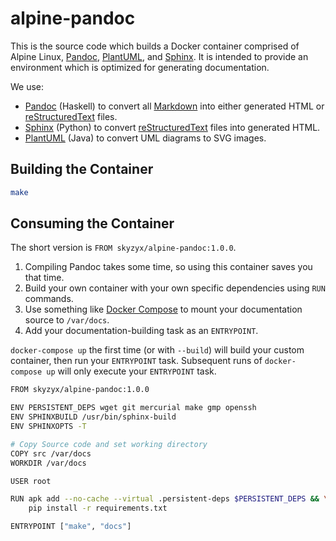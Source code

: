 # alpine-pandoc

This is the source code which builds a Docker container comprised of Alpine Linux, [Pandoc], [PlantUML], and [Sphinx]. It is intended to provide an environment which is optimized for generating documentation.

We use:

* [Pandoc] (Haskell) to convert all [Markdown] into either generated HTML or [reStructuredText] files.
* [Sphinx] (Python) to convert [reStructuredText] files into generated HTML.
* [PlantUML] (Java) to convert UML diagrams to SVG images.

## Building the Container

```bash
make
```

## Consuming the Container

The short version is `FROM skyzyx/alpine-pandoc:1.0.0`.

1. Compiling Pandoc takes some time, so using this container saves you that time.
1. Build your own container with your own specific dependencies using `RUN` commands.
1. Use something like [Docker Compose] to mount your documentation source to `/var/docs`.
1. Add your documentation-building task as an `ENTRYPOINT`.

`docker-compose up` the first time (or with `--build`) will build your custom container, then run your `ENTRYPOINT` task. Subsequent runs of `docker-compose up` will only execute your `ENTRYPOINT` task.

```bash
FROM skyzyx/alpine-pandoc:1.0.0

ENV PERSISTENT_DEPS wget git mercurial make gmp openssh
ENV SPHINXBUILD /usr/bin/sphinx-build
ENV SPHINXOPTS -T

# Copy Source code and set working directory
COPY src /var/docs
WORKDIR /var/docs

USER root

RUN apk add --no-cache --virtual .persistent-deps $PERSISTENT_DEPS && \
    pip install -r requirements.txt

ENTRYPOINT ["make", "docs"]
```

  [Docker Compose]: https://docs.docker.com/compose/
  [Markdown]: http://commonmark.org
  [Pandoc]: http://pandoc.org
  [PlantUML]: http://plantuml.com
  [reStructuredText]: http://docutils.sourceforge.net/rst.html
  [Sphinx]: http://www.sphinx-doc.org
